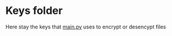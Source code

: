 # Keys folder

Here stay the keys that [main.py](https://github.com/wesley587/encrypting/blob/main/main.py) uses to encrypt or desencypt files
